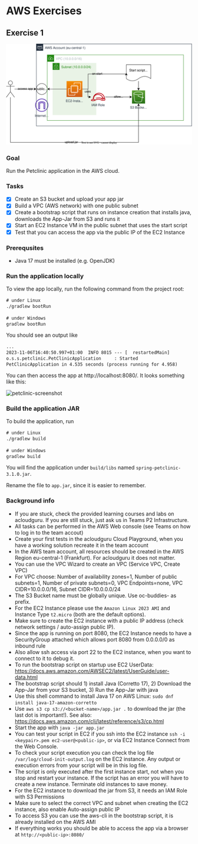 # AWS Exercises

## Exercise 1

![Goal1](./goal1.svg)

### Goal

Run the Petclinic application in the AWS cloud.

### Tasks

- [x] Create an S3 bucket and upload your app jar
- [x] Build a VPC (AWS network) with one public subnet
- [x] Create a bootstrap script that runs on instance creation that installs java, downloads the App-Jar from S3 and runs it
- [x] Start an EC2 Instance VM in the public subnet that uses the start script
- [x] Test that you can access the app via the public IP of the EC2 Instance

### Prerequsites

- Java 17 must be installed (e.g. OpenJDK)

### Run the application locally

To view the app locally, run the following command from the project root:

```
# under Linux
./gradlew bootRun

# under Windows
gradlew bootRun
```

You should see an output like
```
...
2023-11-06T16:40:50.997+01:00  INFO 8015 --- [  restartedMain] o.s.s.petclinic.PetClinicApplication     : Started PetClinicApplication in 4.535 seconds (process running for 4.958)
```

You can then access the app at http://localhost:8080/. It looks something like this:

<img width="1042" alt="petclinic-screenshot" src="https://cloud.githubusercontent.com/assets/838318/19727082/2aee6d6c-9b8e-11e6-81fe-e889a5ddfded.png">

### Build the application JAR

To build the application, run

```
# under Linux
./gradlew build

# under Windows
gradlew build
```

You will find the application under `build/libs` named `spring-petclinic-3.1.0.jar`.

Rename the file to `app.jar`, since it is easier to remember.

### Background info

* If you are stuck, check the provided learning courses and labs on acloudguru. If you are still stuck, just ask us in Teams P2 Infrastructure.
* All tasks can be performed in the AWS Web console (see Teams on how to log in to the team accout)
* Create your first tests in the acloudguru Cloud Playground, when you have a working solution recreate it in the team account
* In the AWS team account, all resources should be created in the AWS Region eu-central-1 (Frankfurt). For acloudguru it does not matter.
* You can use the VPC Wizard to create an VPC (Service VPC, Create VPC)
* For VPC choose: Number of availability zones=1, Number of public subnets=1, Number of private subnets=0, VPC Endpoints=none, VPC CIDR=10.0.0.0/16, Subnet CIDR=10.0.0.0/24
* The S3 Bucket name must be globally unique. Use oc-buddies- as prefix.
* For the EC2 Instance please use the `Amazon Linux 2023 AMI` and Instance Type `t2.micro` (both are the default options).
* Make sure to create the EC2 instance with a public IP address (check network settings / auto-assign public IP).
* Since the app is running on port 8080, the EC2 Instance needs to have a SecurityGroup attached which allows port 8080 from 0.0.0.0/0 as inbound rule
* Also allow ssh access via port 22 to the EC2 instance, when you want to connect to it to debug it.
* To run the bootstrap script on startup use EC2 UserData: https://docs.aws.amazon.com/AWSEC2/latest/UserGuide/user-data.html
* The bootstrap script should 1) install Java (Corretto 17), 2) Download the App-Jar from your S3 bucket, 3) Run the App-Jar with java
* Use this shell command to install Java 17 on AWS Linux: `sudo dnf install java-17-amazon-corretto`
* Use `aws s3 cp s3://<bucket-name>/app.jar .` to download the jar (the last dot is important!). See also: https://docs.aws.amazon.com/cli/latest/reference/s3/cp.html
* Start the app with `java -jar app.jar`
* You can test your script in EC2 if you ssh into the EC2 instance `ssh -i <keypair>.pem ec2-user@<public-ip>`, or via EC2 Instance Connect from the Web Console.
* To check your script execution you can check the log file `/var/log/cloud-init-output.log` on the EC2 instance. Any output or execution errors from your script will be in this log file.
* The script is only executed after the first instance start, not when you stop and restart your instance. If the script has an error you will have to create a new instance. Terminate old instances to save money.
* For the EC2 instance to download the jar from S3, it needs an IAM Role with S3 Permissions
* Make sure to select the correct VPC and subnet when creating the EC2 instance, also enable Auto-assign public IP
* To access S3 you can use the aws-cli in the bootstrap script, it is already installed on the AWS AMI
* If everything works you should be able to access the app via a browser at `http://<public-ip>:8080/`
